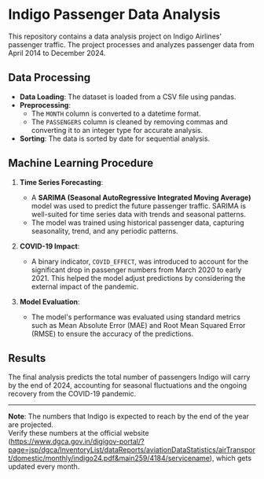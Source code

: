 # Indigo Passenger Data Analysis

This repository contains a data analysis project on Indigo Airlines' passenger traffic. The project processes and analyzes passenger data from April 2014 to December 2024.

## Data Processing

- **Data Loading**: The dataset is loaded from a CSV file using pandas.
- **Preprocessing**:
  - The `MONTH` column is converted to a datetime format.
  - The `PASSENGERS` column is cleaned by removing commas and converting it to an integer type for accurate analysis.
- **Sorting**: The data is sorted by date for sequential analysis.

## Machine Learning Procedure

1. **Time Series Forecasting**:
   - A **SARIMA (Seasonal AutoRegressive Integrated Moving Average)** model was used to predict the future passenger traffic. SARIMA is well-suited for time series data with trends and seasonal patterns.
   - The model was trained using historical passenger data, capturing seasonality, trend, and any periodic patterns.

2. **COVID-19 Impact**:
   - A binary indicator, `COVID_EFFECT`, was introduced to account for the significant drop in passenger numbers from March 2020 to early 2021. This helped the model adjust predictions by considering the external impact of the pandemic.

3. **Model Evaluation**:
   - The model's performance was evaluated using standard metrics such as Mean Absolute Error (MAE) and Root Mean Squared Error (RMSE) to ensure the accuracy of the predictions.

## Results

The final analysis predicts the total number of passengers Indigo will carry by the end of 2024, accounting for seasonal fluctuations and the ongoing recovery from the COVID-19 pandemic.

---

**Note**: The numbers that Indigo is expected to reach by the end of the year are projected.  
Verify these numbers at the official website (https://www.dgca.gov.in/digigov-portal/?page=jsp/dgca/InventoryList/dataReports/aviationDataStatistics/airTransport/domestic/monthly/indigo24.pdf&main259/4184/servicename), which gets updated every month.
